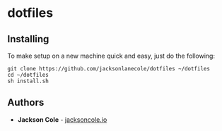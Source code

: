 # dotfiles

## Installing
To make setup on a new machine quick and easy, just do the following:

```
git clone https://github.com/jacksonlanecole/dotfiles ~/dotfiles
cd ~/dotfiles
sh install.sh
```

## Authors
* **Jackson Cole** - [jacksoncole.io](http://jacksoncole.io)

